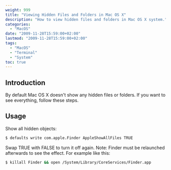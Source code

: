 ```yaml
---
weight: 999
title: "Viewing Hidden Files and Folders in Mac OS X"
description: "How to view hidden files and folders in Mac OS X system."
categories:
  - "MacOS"
date: "2009-11-28T15:59:00+02:00"
lastmod: "2009-11-28T15:59:00+02:00"
tags:
  - "MacOS"
  - "Terminal"
  - "System"
toc: true
---
```


## Introduction

By default Mac OS X doesn't show any hidden files or folders. If you want to see everything, follow these steps.

## Usage

Show all hidden objects:

```bash
$ defaults write com.apple.Finder AppleShowAllFiles TRUE
```

Swap TRUE with FALSE to turn it off again. Note: Finder must be relaunched afterwards to see the effect. For example like this:

```bash
$ killall Finder && open /System/Library/CoreServices/Finder.app
```
